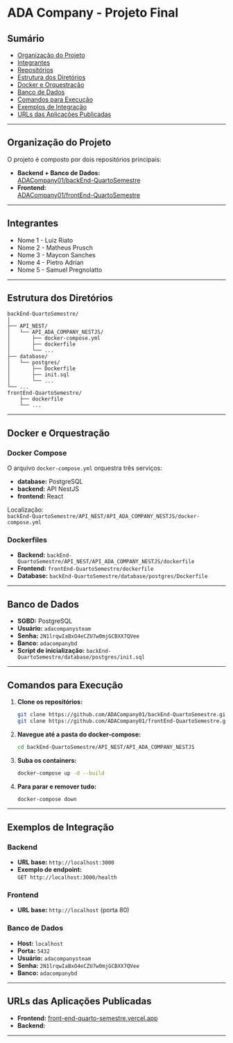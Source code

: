# ADA Company - Projeto Final

## Sumário

- [Organização do Projeto](#organização-do-projeto)
- [Integrantes](#integrantes)
- [Repositórios](#repositórios)
- [Estrutura dos Diretórios](#estrutura-dos-diretórios)
- [Docker e Orquestração](#docker-e-orquestração)
- [Banco de Dados](#banco-de-dados)
- [Comandos para Execução](#comandos-para-execução)
- [Exemplos de Integração](#exemplos-de-integração)
- [URLs das Aplicações Publicadas](#urls-das-aplicações-publicadas)

---

## Organização do Projeto

O projeto é composto por dois repositórios principais:

- **Backend + Banco de Dados:**  
  [ADACompany01/backEnd-QuartoSemestre](https://github.com/ADACompany01/backEnd-QuartoSemestre.git)
- **Frontend:**  
  [ADACompany01/frontEnd-QuartoSemestre](https://github.com/ADACompany01/frontEnd-QuartoSemestre.git)

---

## Integrantes

- Nome 1 - Luiz Riato
- Nome 2 - Matheus Prusch
- Nome 3 - Maycon Sanches
- Nome 4 - Pietro Adrian
- Nome 5 - Samuel Pregnolatto

---

## Estrutura dos Diretórios

```
backEnd-QuartoSemestre/
│
├── API_NEST/
│   └── API_ADA_COMPANY_NESTJS/
│       ├── docker-compose.yml
│       ├── dockerfile
│       └── ...
├── database/
│   └── postgres/
│       ├── Dockerfile
│       ├── init.sql
│       └── ...
└── ...
frontEnd-QuartoSemestre/
    ├── dockerfile
    └── ...
```

---

## Docker e Orquestração

### Docker Compose

O arquivo `docker-compose.yml` orquestra três serviços:
- **database:** PostgreSQL
- **backend:** API NestJS
- **frontend:** React

Localização:  
`backEnd-QuartoSemestre/API_NEST/API_ADA_COMPANY_NESTJS/docker-compose.yml`

### Dockerfiles

- **Backend:** `backEnd-QuartoSemestre/API_NEST/API_ADA_COMPANY_NESTJS/dockerfile`
- **Frontend:** `frontEnd-QuartoSemestre/dockerfile`
- **Database:** `backEnd-QuartoSemestre/database/postgres/Dockerfile`

---

## Banco de Dados

- **SGBD:** PostgreSQL
- **Usuário:** `adacompanysteam`
- **Senha:** `2N1lrqwIaBxO4eCZU7w0mjGCBXX7QVee`
- **Banco:** `adacompanybd`
- **Script de inicialização:** `backEnd-QuartoSemestre/database/postgres/init.sql`

---

## Comandos para Execução

1. **Clone os repositórios:**
   ```sh
   git clone https://github.com/ADACompany01/backEnd-QuartoSemestre.git
   git clone https://github.com/ADACompany01/frontEnd-QuartoSemestre.git
   ```

2. **Navegue até a pasta do docker-compose:**
   ```sh
   cd backEnd-QuartoSemestre/API_NEST/API_ADA_COMPANY_NESTJS
   ```

3. **Suba os containers:**
   ```sh
   docker-compose up -d --build
   ```

4. **Para parar e remover tudo:**
   ```sh
   docker-compose down
   ```

---

## Exemplos de Integração

### Backend

- **URL base:** `http://localhost:3000`
- **Exemplo de endpoint:**  
  `GET http://localhost:3000/health`

### Frontend

- **URL base:** `http://localhost` (porta 80)

### Banco de Dados

- **Host:** `localhost`
- **Porta:** `5432`
- **Usuário:** `adacompanysteam`
- **Senha:** `2N1lrqwIaBxO4eCZU7w0mjGCBXX7QVee`
- **Banco:** `adacompanybd`

---

## URLs das Aplicações Publicadas

- **Frontend:** [front-end-quarto-semestre.vercel.app](https://front-end-quarto-semestre.vercel.app) <!-- AJUSTE AQUI se necessário -->
- **Backend:** <!-- AJUSTE AQUI: Se houver URL pública, coloque aqui. Caso contrário, remova ou explique que roda localmente. -->

---
